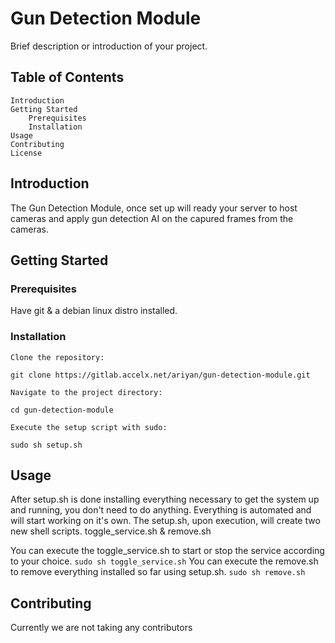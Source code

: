 # Gun Detection Module

Brief description or introduction of your project.
## Table of Contents

    Introduction
    Getting Started
        Prerequisites
        Installation
    Usage
    Contributing
    License

## Introduction

The Gun Detection Module, once set up will ready your server to host cameras and apply gun detection AI on the capured frames from the cameras.

## Getting Started
### Prerequisites

Have git & a debian linux distro installed.

### Installation

    Clone the repository:

`git clone https://gitlab.accelx.net/ariyan/gun-detection-module.git`

    Navigate to the project directory:

`cd gun-detection-module`

    Execute the setup script with sudo:

`sudo sh setup.sh`

## Usage

After setup.sh is done installing everything necessary to get the system up and running, you don't need to do anything. Everything is automated and will start working on it's own. The setup.sh, upon execution, will create two new shell scripts. toggle_service.sh & remove.sh

You can execute the toggle_service.sh to start or stop the service according to your choice.
`sudo sh toggle_service.sh`
You can execute the remove.sh to remove everything installed so far using setup.sh.
`sudo sh remove.sh`
## Contributing

Currently we are not taking any contributors
